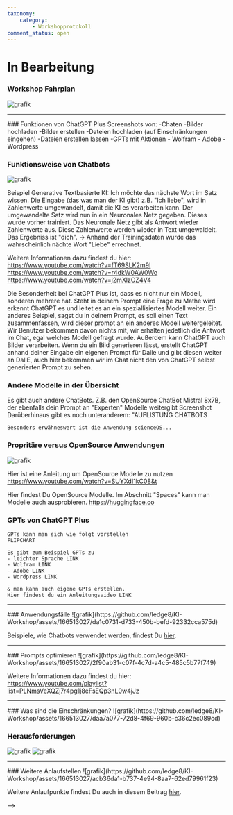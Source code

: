 ```yaml
---
taxonomy:
    category:
        - Workshopprotokoll
comment_status: open        
---
```


# In Bearbeitung

<!-- Die Überschriften bekommen ### Hashtags und jedes Thema wird mit <hr> von einander getrennt. -->

### Workshop Fahrplan
![grafik](https://github.com/ledge8/KI-Workshop/assets/166513027/24c4ea3f-769f-4b87-ac84-1d8ae737af4f)

<hr>
### Funktionen von ChatGPT Plus
    Screenshots von:
    -Chaten
    -Bilder hochladen
    -Bilder erstellen
    -Dateien hochladen
    (auf Einschränkungen eingehen)
    -Dateien erstellen lassen
    -GPTs mit Aktionen
        - Wolfram
        - Adobe
        - Wordpress

### Funktionsweise von Chatbots
<!-- Dringend verbessern https://github.com/ledge8/KI-Workshop/issues/10#issue-2257093704 -->
![grafik](https://github.com/ledge8/KI-Workshop/assets/166513027/bb743022-94d3-4db4-ac72-77ba40c9d15f)



Beispiel Generative Textbasierte KI:
Ich möchte das nächste Wort im Satz wissen.
Die Eingabe (das was man der KI gibt) z.B. "Ich liebe", wird in Zahlenwerte umgewandelt, damit die KI es verarbeiten kann.
Der umgewandelte Satz wird nun in ein Neuronales Netz gegeben.
Dieses wurde vorher trainiert.
Das Neuronale Netz gibt als Antwort wieder Zahlenwerte aus.
Diese Zahlenwerte werden wieder in Text umgewaldelt.
Das Ergebniss ist "dich".
-> Anhand der Trainingsdaten wurde das wahrscheinlich nächte Wort "Liebe" errechnet.

Weitere Informationen dazu findest du hier:
https://www.youtube.com/watch?v=fT69SLK2m9I
https://www.youtube.com/watch?v=r4dkW0AW0Wo
https://www.youtube.com/watch?v=j2mXlzOZ4V4

Die Besonderheit bei ChatGPT Plus ist, dass es nicht nur ein Modell, sonderen mehrere hat. Steht in deinem Prompt eine Frage zu Mathe wird erkennt ChatGPT es und leitet es an ein speziallisiertes Modell weiter. Ein anderes Beispiel, sagst du in deinem Prompt, es soll einen Text zusammenfassen, wird dieser prompt an ein anderes Modell weitergeleitet. Wir Benutzer bekommen davon nichts mit, wir erhalten jedetlich die Antwort im Chat, egal welches Modell gefragt wurde.
Außerdem kann ChatGPT auch Bilder verarbeiten.
Wenn du ein Bild generieren lässt, erstellt ChatGPT anhand deiner Eingabe ein eigenen Prompt für Dalle und gibt diesen weiter an DallE, auch hier bekommen wir im Chat nicht den von ChatGPT selbst generierten Prompt zu sehen.

### Andere Modelle in der Übersicht
Es gibt auch andere ChatBots.
Z.B. den OpenSource ChatBot Mistral 8x7B, der ebenfalls dein Prompt an "Experten" Modelle weitergibt
    Screenshot
    Darüberhinaus gibt es noch unteranderem:
    "AUFLISTUNG CHATBOTS

    Besonders erwähneswert ist die Anwendung scienceOS...


### Propritäre versus OpenSource Anwendungen
![grafik](https://github.com/ledge8/KI-Workshop/assets/166513027/827d6166-8d8f-410a-882e-e421fd57891e)

Hier ist eine Anleitung um OpenSource Modelle zu nutzen
https://www.youtube.com/watch?v=SUYXdI1kC08&t

Hier findest Du OpenSource Modelle.
Im Abschnitt "Spaces" kann man Modelle auch ausprobieren.
https://huggingface.co



### GPTs von ChatGPT Plus
    GPTs kann man sich wie folgt vorstellen
    FLIPCHART

    Es gibt zum Beispiel GPTs zu
    - leichter Sprache LINK
    - Wolfram LINK
    - Adobe LINK
    - Wordpress LINK

    & man kann auch eigene GPTs erstellen.
    Hier findest du ein Anleitungsvideo LINK


<hr>
### Anwendungsfälle
![grafik](https://github.com/ledge8/KI-Workshop/assets/166513027/da1c0731-d733-450b-befd-92332cca575d)

Beispiele, wie Chatbots verwendet werden, findest Du <a href="https://ki-workshop.org/anwendungsbeispiele-text-ki/">hier</a>.

<hr>
### Prompts optimieren
![grafik](https://github.com/ledge8/KI-Workshop/assets/166513027/2f90ab31-c07f-4c7d-a4c5-485c5b77f749)

Weitere Informationen dazu findest du hier:
https://www.youtube.com/playlist?list=PLNmsVeXQZj7r4pg1j8eFsEQp3nL0w4jJz

<hr> 
### Was sind die Einschränkungen?
![grafik](https://github.com/ledge8/KI-Workshop/assets/166513027/daa7a077-72d8-4f69-960b-c36c2ec089cd)


### Herausforderungen
![grafik](https://github.com/ledge8/KI-Workshop/assets/166513027/a2804bb6-8ce9-4813-a15c-94ccbda0d8d2 "Wir sammelten, welche Herausforderungen es geben kann")
![grafik](https://github.com/ledge8/KI-Workshop/assets/166513027/7cae0577-9e93-49bf-a03d-0b61b2cfb347)


<hr>
### Weitere Anlaufstellen
![grafik](https://github.com/ledge8/KI-Workshop/assets/166513027/acb36da1-b737-4e94-8aa7-62ed79961f23)

Weitere Anlaufpunkte findest Du auch in diesem Beitrag <a href="https://ki-workshop.org/wo-kann-ich-mich-informieren/">hier</a>. 


    
-->


